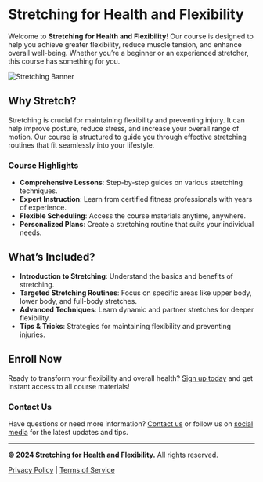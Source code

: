 # Stretching for Health and Flexibility

Welcome to **Stretching for Health and Flexibility**! Our course is designed to help you achieve greater flexibility, reduce muscle tension, and enhance overall well-being. Whether you’re a beginner or an experienced stretcher, this course has something for you.

![Stretching Banner](images/Stretching%20Banner.jpg)

## Why Stretch?

Stretching is crucial for maintaining flexibility and preventing injury. It can help improve posture, reduce stress, and increase your overall range of motion. Our course is structured to guide you through effective stretching routines that fit seamlessly into your lifestyle.

### Course Highlights

- **Comprehensive Lessons**: Step-by-step guides on various stretching techniques.
- **Expert Instruction**: Learn from certified fitness professionals with years of experience.
- **Flexible Scheduling**: Access the course materials anytime, anywhere.
- **Personalized Plans**: Create a stretching routine that suits your individual needs.

## What’s Included?

- **Introduction to Stretching**: Understand the basics and benefits of stretching.
- **Targeted Stretching Routines**: Focus on specific areas like upper body, lower body, and full-body stretches.
- **Advanced Techniques**: Learn dynamic and partner stretches for deeper flexibility.
- **Tips & Tricks**: Strategies for maintaining flexibility and preventing injuries.

## Enroll Now

Ready to transform your flexibility and overall health? [Sign up today](#) and get instant access to all course materials!

### Contact Us

Have questions or need more information? [Contact us](mailto:youremail@example.com) or follow us on [social media](#) for the latest updates and tips.

---

**© 2024 Stretching for Health and Flexibility.** All rights reserved.

[Privacy Policy](#) | [Terms of Service](#)
